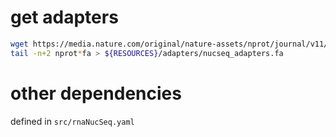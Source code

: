 # get adapters

```bash
wget https://media.nature.com/original/nature-assets/nprot/journal/v11/n3/extref/nprot.2016.015-S3.txt
tail -n+2 nprot*fa > ${RESOURCES}/adapters/nucseq_adapters.fa
```


# other dependencies

defined in `src/rnaNucSeq.yaml`



